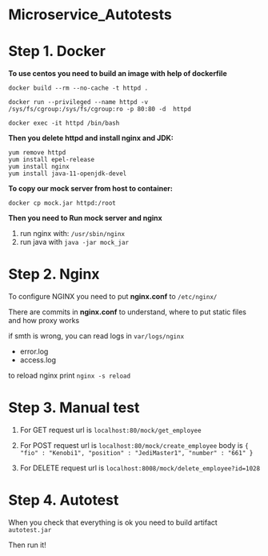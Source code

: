 # Microservice_Autotests
 
# Step 1. Docker

**To use centos you need to build an image with help of dockerfile**

```
docker build --rm --no-cache -t httpd .

docker run --privileged --name httpd -v /sys/fs/cgroup:/sys/fs/cgroup:ro -p 80:80 -d  httpd

docker exec -it httpd /bin/bash
```


**Then you delete httpd and install nginx and JDK:**


```
yum remove httpd
yum install epel-release
yum install nginx
yum install java-11-openjdk-devel
```


**To copy our mock server from host to container:**

```docker cp mock.jar httpd:/root```

**Then you need to Run mock server and nginx**

1. run nginx with:
`/usr/sbin/nginx`
2. run java with
`java -jar mock_jar`

# Step 2. Nginx 

To configure NGINX you need to put **nginx.conf** to
`/etc/nginx/`

There are commits in **nginx.conf** to understand, where to put static files and how proxy works

if smth is wrong, you can read logs in `var/logs/nginx`

- error.log
- access.log

to reload nginx print `nginx -s reload`

# Step 3. Manual test

1. For GET request
url is `localhost:80/mock/get_employee`

2. For POST request
url is `localhost:80/mock/create_employee`
body is `{
    "fio" : "Kenobi1",
    "position" : "JediMaster1",
    "number" : "661"
}`

3. For DELETE request
url is `localhost:8008/mock/delete_employee?id=1028`

# Step 4. Autotest

When you check that everything is ok you need to build artifact `autotest.jar`

Then run it!




